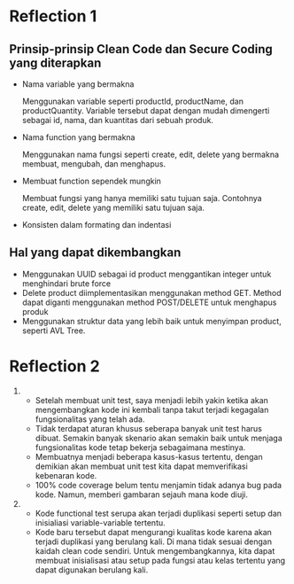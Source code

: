 # Reflection 1
## Prinsip-prinsip Clean Code dan Secure Coding yang diterapkan
- Nama variable yang bermakna

  Menggunakan variable seperti productId, productName, dan productQuantity. Variable tersebut dapat dengan mudah dimengerti sebagai id, nama, dan kuantitas dari sebuah produk.
- Nama function yang bermakna

  Menggunakan nama fungsi seperti create, edit, delete yang bermakna membuat, mengubah, dan menghapus.
- Membuat function sependek mungkin

  Membuat fungsi yang hanya memiliki satu tujuan saja. Contohnya create, edit, delete yang memiliki satu tujuan saja.
- Konsisten dalam formating dan indentasi

## Hal yang dapat dikembangkan
- Menggunakan UUID sebagai id product menggantikan integer untuk menghindari brute force
- Delete product diimplementasikan menggunakan method GET. Method dapat diganti menggunakan method POST/DELETE untuk menghapus produk
- Menggunakan struktur data yang lebih baik untuk menyimpan product, seperti AVL Tree.

# Reflection 2
1. - Setelah membuat unit test, saya menjadi lebih yakin ketika akan mengembangkan kode ini kembali tanpa takut terjadi kegagalan fungsionalitas yang telah ada.
   - Tidak terdapat aturan khusus seberapa banyak unit test harus dibuat. Semakin banyak skenario akan semakin baik untuk menjaga fungsionalitas kode tetap bekerja sebagaimana mestinya.
   - Membuatnya menjadi beberapa kasus-kasus tertentu, dengan demikian akan membuat unit test kita dapat memverifikasi kebenaran kode.
   - 100% code coverage belum tentu menjamin tidak adanya bug pada kode. Namun, memberi gambaran sejauh mana kode diuji.

2. - Kode functional test serupa akan terjadi duplikasi seperti setup dan inisialiasi variable-variable tertentu.
   - Kode baru tersebut dapat mengurangi kualitas kode karena akan terjadi duplikasi yang berulang kali. Di mana tidak sesuai dengan kaidah clean code sendiri. Untuk mengembangkannya, kita dapat membuat inisialisasi atau setup pada fungsi atau kelas tertentu yang dapat digunakan berulang kali. 
